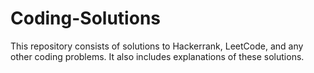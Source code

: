 # Coding-Solutions
This repository consists of solutions to Hackerrank, LeetCode, and any other coding problems. It also includes explanations of these solutions.
